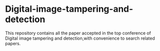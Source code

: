 # Digital-image-tampering-and-detection
This repository contains all the paper accepted in the top conference of Digital image tampering and detection,with convenience to  search related papers.
